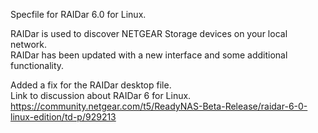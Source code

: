 Specfile for RAIDar 6.0 for Linux.

RAIDar is used to discover NETGEAR Storage devices on your local network.<br>
RAIDar has been updated with a new interface and some additional functionality.<br>

Added a fix for the RAIDar desktop file.<br>
Link to discussion about RAIDar 6 for Linux.<br>
https://community.netgear.com/t5/ReadyNAS-Beta-Release/raidar-6-0-linux-edition/td-p/929213


